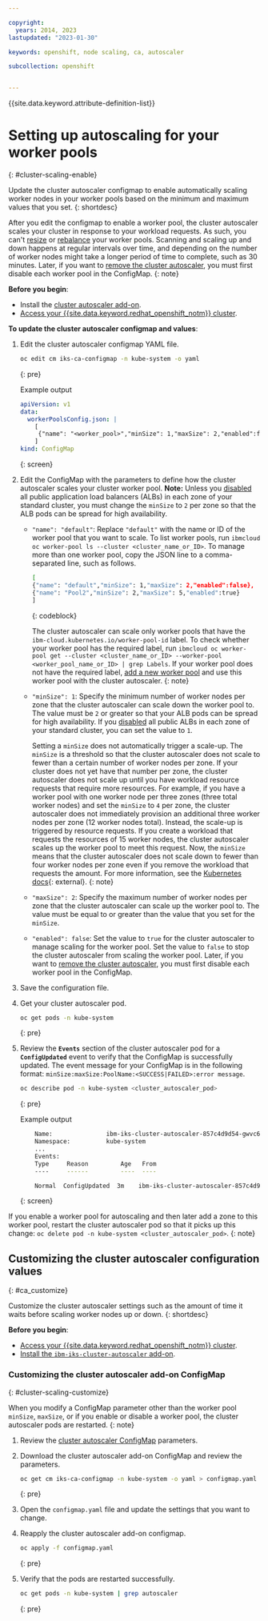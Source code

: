 ```yaml
---

copyright: 
  years: 2014, 2023
lastupdated: "2023-01-30"

keywords: openshift, node scaling, ca, autoscaler

subcollection: openshift


---
```


{{site.data.keyword.attribute-definition-list}}





# Setting up autoscaling for your worker pools
{: #cluster-scaling-enable}

Update the cluster autoscaler configmap to enable automatically scaling worker nodes in your worker pools based on the minimum and maximum values that you set.
{: shortdesc}

After you edit the configmap to enable a worker pool, the cluster autoscaler scales your cluster in response to your workload requests. As such, you can't [resize](/docs/openshift?topic=openshift-kubernetes-service-cli#cs_worker_pool_resize) or [rebalance](/docs/openshift?topic=openshift-kubernetes-service-cli#cs_rebalance) your worker pools. Scanning and scaling up and down happens at regular intervals over time, and depending on the number of worker nodes might take a longer period of time to complete, such as 30 minutes. Later, if you want to [remove the cluster autoscaler](/docs/openshift?topic=openshift-cluster-scaling-install-addon#ca-addon-rm), you must first disable each worker pool in the ConfigMap.
{: note}

**Before you begin**:
*  Install the [cluster autoscaler add-on](/docs/openshift?topic=openshift-cluster-scaling-install-addon).
*  [Access your {{site.data.keyword.redhat_openshift_notm}} cluster](/docs/openshift?topic=openshift-access_cluster).

**To update the cluster autoscaler configmap and values**:

1. Edit the cluster autoscaler configmap YAML file.
    ```sh
    oc edit cm iks-ca-configmap -n kube-system -o yaml
    ```
    {: pre}

    Example output

    ```yaml
    apiVersion: v1
    data:
      workerPoolsConfig.json: |
        [
         {"name": "<worker_pool>","minSize": 1,"maxSize": 2,"enabled":false}
        ]
    kind: ConfigMap
    ```
    {: screen}

2. Edit the ConfigMap with the parameters to define how the cluster autoscaler scales your cluster worker pool. **Note:** Unless you [disabled](/docs/openshift?topic=openshift-kubernetes-service-cli#cs_alb_configure) all public application load balancers (ALBs) in each zone of your standard cluster, you must change the `minSize` to `2` per zone so that the ALB pods can be spread for high availability.

    - `"name": "default"`: Replace `"default"` with the name or ID of the worker pool that you want to scale. To list worker pools, run `ibmcloud oc worker-pool ls --cluster <cluster_name_or_ID>`. To manage more than one worker pool, copy the JSON line to a comma-separated line, such as follows.
    
        ```sh
        [
        {"name": "default","minSize": 1,"maxSize": 2,"enabled":false},
        {"name": "Pool2","minSize": 2,"maxSize": 5,"enabled":true}
        ]
        ```
        {: codeblock}
        
        The cluster autoscaler can scale only worker pools that have the `ibm-cloud.kubernetes.io/worker-pool-id` label. To check whether your worker pool has the required label, run `ibmcloud oc worker-pool get --cluster <cluster_name_or_ID> --worker-pool <worker_pool_name_or_ID> | grep Labels`. If your worker pool does not have the required label, [add a new worker pool](/docs/openshift?topic=openshift-add_workers#add_pool) and use this worker pool with the cluster autoscaler.
        {: note}

    - `"minSize": 1`: Specify the minimum number of worker nodes per zone that the cluster autoscaler can scale down the worker pool to. The value must be `2` or greater so that your ALB pods can be spread for high availability. If you [disabled](/docs/openshift?topic=openshift-kubernetes-service-cli#cs_alb_configure) all public ALBs in each zone of your standard cluster, you can set the value to `1`.

        Setting a `minSize` does not automatically trigger a scale-up. The `minSize` is a threshold so that the cluster autoscaler does not scale to fewer than a certain number of worker nodes per zone. If your cluster does not yet have that number per zone, the cluster autoscaler does not scale up until you have workload resource requests that require more resources. For example, if you have a worker pool with one worker node per three zones (three total worker nodes) and set the `minSize` to `4` per zone, the cluster autoscaler does not immediately provision an additional three worker nodes per zone (12 worker nodes total). Instead, the scale-up is triggered by resource requests. If you create a workload that requests the resources of 15 worker nodes, the cluster autoscaler scales up the worker pool to meet this request. Now, the `minSize` means that the cluster autoscaler does not scale down to fewer than four worker nodes per zone even if you remove the workload that requests the amount. For more information, see the [Kubernetes docs](https://github.com/kubernetes/autoscaler/blob/master/cluster-autoscaler/FAQ.md#when-does-cluster-autoscaler-change-the-size-of-a-cluster){: external}.
        {: note}

    - `"maxSize": 2`: Specify the maximum number of worker nodes per zone that the cluster autoscaler can scale up the worker pool to. The value must be equal to or greater than the value that you set for the `minSize`.
    - `"enabled": false`: Set the value to `true` for the cluster autoscaler to manage scaling for the worker pool. Set the value to `false` to stop the cluster autoscaler from scaling the worker pool. Later, if you want to [remove the cluster autoscaler](/docs/openshift?topic=openshift-cluster-scaling-install-addon#ca-addon-rm), you must first disable each worker pool in the ConfigMap.

3. Save the configuration file.

4. Get your cluster autoscaler pod.

    ```sh
    oc get pods -n kube-system
    ```
    {: pre}

5. Review the **`Events`** section of the cluster autoscaler pod for a **`ConfigUpdated`** event to verify that the ConfigMap is successfully updated. The event message for your ConfigMap is in the following format: `minSize:maxSize:PoolName:<SUCCESS|FAILED>:error message`.

    ```sh
    oc describe pod -n kube-system <cluster_autoscaler_pod>
    ```
    {: pre}

    Example output

    ```sh
        Name:               ibm-iks-cluster-autoscaler-857c4d9d54-gwvc6
        Namespace:          kube-system
        ...
        Events:
        Type     Reason         Age   From                                        Message
        ----     ------         ----  ----                                        -------

        Normal  ConfigUpdated  3m    ibm-iks-cluster-autoscaler-857c4d9d54-gwvc6  {"1:3:default":"SUCCESS:"}
    ```
    {: screen}


If you enable a worker pool for autoscaling and then later add a zone to this worker pool, restart the cluster autoscaler pod so that it picks up this change: `oc delete pod -n kube-system <cluster_autoscaler_pod>`.
{: note}

## Customizing the cluster autoscaler configuration values
{: #ca_customize}


Customize the cluster autoscaler settings such as the amount of time it waits before scaling worker nodes up or down.
{: shortdesc}

**Before you begin**:
*  [Access your {{site.data.keyword.redhat_openshift_notm}} cluster](/docs/openshift?topic=openshift-access_cluster).
*  [Install the `ibm-iks-cluster-autoscaler` add-on](/docs/openshift?topic=openshift-cluster-scaling-install-addon).

### Customizing the cluster autoscaler add-on ConfigMap
{: #cluster-scaling-customize}

When you modify a ConfigMap parameter other than the worker pool `minSize`, `maxSize`, or if you enable or disable a worker pool, the cluster autoscaler pods are restarted.
{: note}

1. Review the [cluster autoscaler ConfigMap](/docs/openshift?topic=openshift-cluster-scaling-install-addon#ca_addon_ref) parameters.

2. Download the cluster autoscaler add-on ConfigMap and review the parameters.

    ```sh
    oc get cm iks-ca-configmap -n kube-system -o yaml > configmap.yaml
    ```
    {: pre}

3. Open the `configmap.yaml` file and update the settings that you want to change.

4. Reapply the cluster autoscaler add-on configmap.

    ```sh
    oc apply -f configmap.yaml
    ```
    {: pre}

5. Verify that the pods are restarted successfully.

    ```sh
    oc get pods -n kube-system | grep autoscaler
    ```
    {: pre}
    
    
    
    
